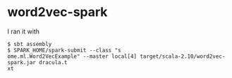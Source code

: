 # word2vec-spark

I ran it with
```
$ sbt assembly
$ SPARK_HOME/spark-submit --class "s
ome.ml.Word2VecExample" --master local[4] target/scala-2.10/word2vec-spark.jar dracula.t
xt
```
